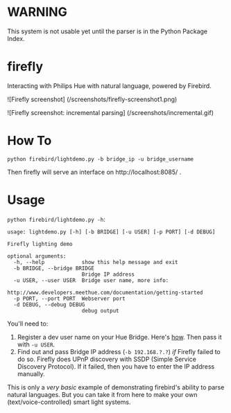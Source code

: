 # WARNING

This system is not usable yet until the parser is in the Python Package Index.

# firefly
Interacting with Philips Hue with natural language, powered by Firebird.

![Firefly screenshot]
(/screenshots/firefly-screenshot1.png)

![Firefly screenshot: incremental parsing]
(/screenshots/incremental.gif)

# How To

`python firebird/lightdemo.py -b bridge_ip -u bridge_username`

Then firefly will serve an interface on http://localhost:8085/ .

# Usage

``python firebird/lightdemo.py -h``:

```
usage: lightdemo.py [-h] [-b BRIDGE] [-u USER] [-p PORT] [-d DEBUG]

Firefly lighting demo

optional arguments:
  -h, --help            show this help message and exit
  -b BRIDGE, --bridge BRIDGE
                        Bridge IP address
  -u USER, --user USER  Bridge user name, more info:
                        http://www.developers.meethue.com/documentation/getting-started
  -p PORT, --port PORT  Webserver port
  -d DEBUG, --debug DEBUG
                        debug output
```                       

You'll need to:

1. Register a dev user name on your Hue Bridge. Here's 
   [how](http://www.developers.meethue.com/documentation/getting-started).
   Then pass it with ``-u USER``.
2. Find out and pass Bridge IP address (``-b 192.168.?.?``) *if* Firefly 
   failed to do so.  Firefly does UPnP discovery with SSDP (Simple Service 
   Discovery Protocol). If it failed, then you have to enter the IP address 
   manually.
   
This is only a *very basic* example of demonstrating firebird's ability to
parse natural languages. But you can take it from here to make your own
(text/voice-controlled) smart light systems.
